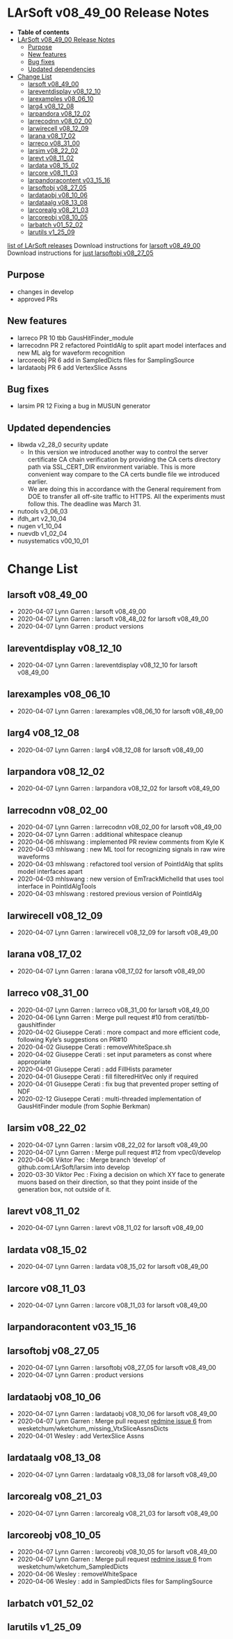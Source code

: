 LArSoft v08_49_00 Release Notes
======================================================================

-   **Table of contents**
-   [LArSoft v08_49_00 Release Notes](#LArSoft-v08_49_00-Release-Notes)
    -   [Purpose](#Purpose)
    -   [New features](#New-features)
    -   [Bug fixes](#Bug-fixes)
    -   [Updated dependencies](#Updated-dependencies)
-   [Change List](#Change-List)
    -   [larsoft v08_49_00](#larsoft-v08_49_00)
    -   [lareventdisplay v08_12_10](#lareventdisplay-v08_12_10)
    -   [larexamples v08_06_10](#larexamples-v08_06_10)
    -   [larg4 v08_12_08](#larg4-v08_12_08)
    -   [larpandora v08_12_02](#larpandora-v08_12_02)
    -   [larrecodnn v08_02_00](#larrecodnn-v08_02_00)
    -   [larwirecell v08_12_09](#larwirecell-v08_12_09)
    -   [larana v08_17_02](#larana-v08_17_02)
    -   [larreco v08_31_00](#larreco-v08_31_00)
    -   [larsim v08_22_02](#larsim-v08_22_02)
    -   [larevt v08_11_02](#larevt-v08_11_02)
    -   [lardata v08_15_02](#lardata-v08_15_02)
    -   [larcore v08_11_03](#larcore-v08_11_03)
    -   [larpandoracontent v03_15_16](#larpandoracontent-v03_15_16)
    -   [larsoftobj v08_27_05](#larsoftobj-v08_27_05)
    -   [lardataobj v08_10_06](#lardataobj-v08_10_06)
    -   [lardataalg v08_13_08](#lardataalg-v08_13_08)
    -   [larcorealg v08_21_03](#larcorealg-v08_21_03)
    -   [larcoreobj v08_10_05](#larcoreobj-v08_10_05)
    -   [larbatch v01_52_02](#larbatch-v01_52_02)
    -   [larutils v1_25_09](#larutils-v1_25_09)

[list of LArSoft releases](LArSoft_release_list)
Download instructions for [larsoft v08_49_00](http://scisoft.fnal.gov/scisoft/bundles/larsoft/v08_49_00/larsoft-v08_49_00.html)
Download instructions for [just larsoftobj v08_27_05](http://scisoft.fnal.gov/scisoft/bundles/larsoftobj/v08_27_05/larsoftobj-v08_27_05.html)

Purpose
--------------------

-   changes in develop
-   approved PRs

New features
------------------------------

-   larreco PR 10 tbb GausHitFinder_module
-   larrecodnn PR 2 refactored PointIdAlg to split apart model interfaces and new ML alg for waveform recognition
-   larcoreobj PR 6 add in SampledDicts files for SamplingSource
-   lardataobj PR 6 add VertexSlice Assns

Bug fixes
------------------------

-   larsim PR 12 Fixing a bug in MUSUN generator

Updated dependencies
----------------------------------------------

-   libwda v2_28_0 security update
    -   In this version we introduced another way to control the server certificate CA chain verification by providing the CA certs directory path via SSL_CERT_DIR environment variable. This is more convenient way compare to the CA certs bundle file we introduced earlier.
    -   We are doing this in accordance with the General requirement from DOE to transfer all off-site traffic to HTTPS. All the experiments must follow this. The deadline was March 31.
-   nutools v3_06_03
-   ifdh_art v2_10_04
-   nugen v1_10_04
-   nuevdb v1_02_04
-   nusystematics v00_10_01

Change List
============================

larsoft v08_49_00
------------------------------------------

-   2020-04-07 Lynn Garren : larsoft v08_49_00
-   2020-04-07 Lynn Garren : larsoft v08_48_02 for larsoft v08_49_00
-   2020-04-07 Lynn Garren : product versions

lareventdisplay v08_12_10
----------------------------------------------------------

-   2020-04-07 Lynn Garren : lareventdisplay v08_12_10 for larsoft v08_49_00

larexamples v08_06_10
--------------------------------------------------

-   2020-04-07 Lynn Garren : larexamples v08_06_10 for larsoft v08_49_00

larg4 v08_12_08
--------------------------------------

-   2020-04-07 Lynn Garren : larg4 v08_12_08 for larsoft v08_49_00

larpandora v08_12_02
------------------------------------------------

-   2020-04-07 Lynn Garren : larpandora v08_12_02 for larsoft v08_49_00

larrecodnn v08_02_00
------------------------------------------------

-   2020-04-07 Lynn Garren : larrecodnn v08_02_00 for larsoft v08_49_00
-   2020-04-07 Lynn Garren : additional whitespace cleanup
-   2020-04-06 mhlswang : implemented PR review comments from Kyle K
-   2020-04-03 mhlswang : new ML tool for recognizing signals in raw wire waveforms
-   2020-04-03 mhlswang : refactored tool version of PointIdAlg that splits model interfaces apart
-   2020-04-03 mhlswang : new version of EmTrackMichelId that uses tool interface in PointIdAlgTools
-   2020-04-03 mhlswang : restored previous version of PointIdAlg

larwirecell v08_12_09
--------------------------------------------------

-   2020-04-07 Lynn Garren : larwirecell v08_12_09 for larsoft v08_49_00

larana v08_17_02
----------------------------------------

-   2020-04-07 Lynn Garren : larana v08_17_02 for larsoft v08_49_00

larreco v08_31_00
------------------------------------------

-   2020-04-07 Lynn Garren : larreco v08_31_00 for larsoft v08_49_00
-   2020-04-06 Lynn Garren : Merge pull request \#10 from cerati/tbb-gaushitfinder
-   2020-04-02 Giuseppe Cerati : more compact and more efficient code, following Kyle’s suggestions on PR\#10
-   2020-04-02 Giuseppe Cerati : removeWhiteSpace.sh
-   2020-04-02 Giuseppe Cerati : set input parameters as const where appropriate
-   2020-04-01 Giuseppe Cerati : add FillHists parameter
-   2020-04-01 Giuseppe Cerati : fill filteredHitVec only if required
-   2020-04-01 Giuseppe Cerati : fix bug that prevented proper setting of NDF
-   2020-02-12 Giuseppe Cerati : multi-threaded implementation of GausHitFinder module (from Sophie Berkman)

larsim v08_22_02
----------------------------------------

-   2020-04-07 Lynn Garren : larsim v08_22_02 for larsoft v08_49_00
-   2020-04-07 Lynn Garren : Merge pull request \#12 from vpec0/develop
-   2020-04-06 Viktor Pec : Merge branch ‘develop’ of github.com:LArSoft/larsim into develop
-   2020-03-30 Viktor Pec : Fixing a decision on which XY face to generate muons based on their direction, so that they point inside of the generation box, not outside of it.

larevt v08_11_02
----------------------------------------

-   2020-04-07 Lynn Garren : larevt v08_11_02 for larsoft v08_49_00

lardata v08_15_02
------------------------------------------

-   2020-04-07 Lynn Garren : lardata v08_15_02 for larsoft v08_49_00

larcore v08_11_03
------------------------------------------

-   2020-04-07 Lynn Garren : larcore v08_11_03 for larsoft v08_49_00

larpandoracontent v03_15_16
--------------------------------------------------------------

larsoftobj v08_27_05
------------------------------------------------

-   2020-04-07 Lynn Garren : larsoftobj v08_27_05 for larsoft v08_49_00
-   2020-04-07 Lynn Garren : product versions

lardataobj v08_10_06
------------------------------------------------

-   2020-04-07 Lynn Garren : lardataobj v08_10_06 for larsoft v08_49_00
-   2020-04-07 Lynn Garren : Merge pull request [redmine issue 6](https://cdcvs.fnal.gov/redmine/issues/6) from wesketchum/wketchum_missing_VtxSliceAssnsDicts
-   2020-04-01 Wesley : add VertexSlice Assns

lardataalg v08_13_08
------------------------------------------------

-   2020-04-07 Lynn Garren : lardataalg v08_13_08 for larsoft v08_49_00

larcorealg v08_21_03
------------------------------------------------

-   2020-04-07 Lynn Garren : larcorealg v08_21_03 for larsoft v08_49_00

larcoreobj v08_10_05
------------------------------------------------

-   2020-04-07 Lynn Garren : larcoreobj v08_10_05 for larsoft v08_49_00
-   2020-04-07 Lynn Garren : Merge pull request [redmine issue 6](https://cdcvs.fnal.gov/redmine/issues/6) from wesketchum/wketchum_SampledDicts
-   2020-04-06 Wesley : removeWhiteSpace
-   2020-04-06 Wesley : add in SampledDicts files for SamplingSource

larbatch v01_52_02
--------------------------------------------

larutils v1_25_09
------------------------------------------
